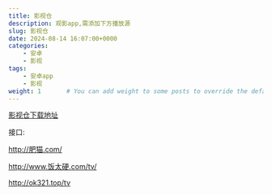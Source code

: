 ```yaml
---
title: 影视仓
description: 观影app,需添加下方播放源
slug: 影视仓
date: 2024-08-14 16:07:00+0000
categories:
    - 安卓
    - 影视
tags:
    - 安卓app
    - 影视
weight: 1       # You can add weight to some posts to override the default sorting (date descending)
---
```




[影视仓下载地址](https://tansuo.lanzoub.com/b01592xri)

接口:

http://肥猫.com/

http://www.饭太硬.com/tv/

http://ok321.top/tv